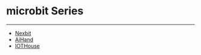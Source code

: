 # microbit Series
---

* [Nexbit](https://docs.hiwonder.com/projects/Nexbit/en/latest/)
* [AiHand](https://docs.hiwonder.com/projects/AiHand/en/latest/)
* [IOTHouse](https://docs.hiwonder.com/projects/IoT_Smart_House/en/latest/)